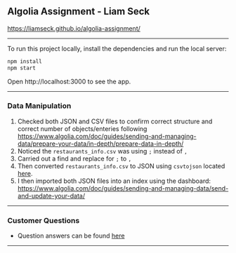 ## Algolia Assignment - Liam Seck

https://liamseck.github.io/algolia-assignment/

---

To run this project locally, install the dependencies and run the local server:

```sh
npm install
npm start
```

Open http://localhost:3000 to see the app.

---

### Data Manipulation

1. Checked both JSON and CSV files to confirm correct structure and correct number of objects/enteries following https://www.algolia.com/doc/guides/sending-and-managing-data/prepare-your-data/in-depth/prepare-data-in-depth/
2. Noticed the `restaurants_info.csv` was using `;` instead of `,`
3. Carried out a find and replace for `;` to `,`
4. Then converted `restaurants_info.csv` to JSON using `csvtojson` located [here](https://github.com/LiamSeck/algolia-assignment/tree/main/csvtojson).
5. I then imported both JSON files into an index using the dashboard: https://www.algolia.com/doc/guides/sending-and-managing-data/send-and-update-your-data/

---

### Customer Questions

- Question answers can be found [here](https://github.com/LiamSeck/algolia-assignment/blob/main/Questions.md)

---
